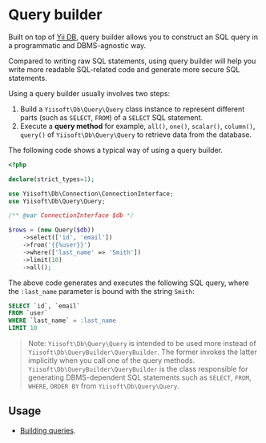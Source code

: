# Query builder

Built on top of [Yii DB](https://github.com/yiisoft/db), query builder allows you to construct an SQL query
in a programmatic and DBMS-agnostic way.

Compared to writing raw SQL statements, using query builder will help you write more readable SQL-related code
and generate more secure SQL statements.

Using a query builder usually involves two steps:

1. Build a `Yiisoft\Db\Query\Query` class instance to represent different parts (such as `SELECT`, `FROM`) of a `SELECT`
   SQL statement.
2. Execute a **query method** for example, `all()`, `one()`, `scalar()`, `column()`, `query()` of
   `Yiisoft\Db\Query\Query` to retrieve data from the database.

The following code shows a typical way of using a query builder.

```php
<?php

declare(strict_types=1);

use Yiisoft\Db\Connection\ConnectionInterface;
use Yiisoft\Db\Query\Query;

/** @var ConnectionInterface $db */

$rows = (new Query($db))
    ->select(['id', 'email'])
    ->from('{{%user}}')
    ->where(['last_name' => 'Smith'])
    ->limit(10)
    ->all();
```

The above code generates and executes the following SQL query, where the `:last_name` parameter is bound with
the string `Smith`:

```sql
SELECT `id`, `email` 
FROM `user`
WHERE `last_name` = :last_name
LIMIT 10
```

> Note: `Yiisoft\Db\Query\Query` is intended to be used more instead of `Yiisoft\Db\QueryBuilder\QueryBuilder`.
> The former invokes the latter implicitly when you call one of the query methods.
> `Yiisoft\Db\QueryBuilder\QueryBuilder` is the class responsible for generating DBMS-dependent SQL statements such as
> `SELECT`, `FROM`, `WHERE`, `ORDER BY` from `Yiisoft\Db\Query\Query`.

## Usage

- [Building queries](/docs/en/query-builder/building-queries.md).
